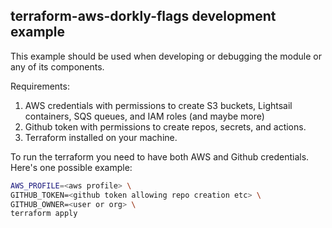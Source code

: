 ## terraform-aws-dorkly-flags development example
This example should be used when developing or debugging the module or any of its components.

Requirements:
1. AWS credentials with permissions to create S3 buckets, Lightsail containers, SQS queues, and IAM roles (and maybe more)
2. Github token with permissions to create repos, secrets, and actions.
3. Terraform installed on your machine.

To run the terraform you need to have both AWS and Github credentials. Here's one possible example:
```bash
AWS_PROFILE=<aws profile> \
GITHUB_TOKEN=<github token allowing repo creation etc> \
GITHUB_OWNER=<user or org> \
terraform apply
```